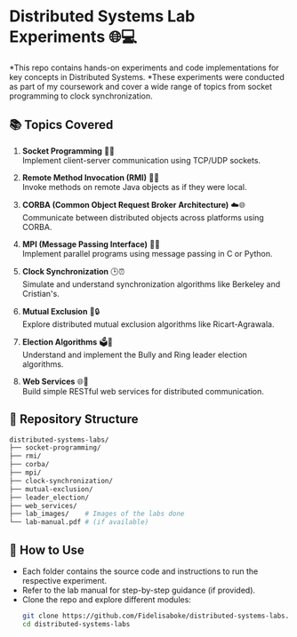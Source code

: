 # Distributed Systems Lab Experiments 🌐💻

*This repo contains hands-on experiments and code implementations for key concepts in Distributed Systems. 
*These experiments were conducted as part of my coursework and cover a wide range of topics from socket programming to clock synchronization.

## 📚 Topics Covered

1. **Socket Programming** 👥📡  
   Implement client-server communication using TCP/UDP sockets.

2. **Remote Method Invocation (RMI)** 📲🤖  
   Invoke methods on remote Java objects as if they were local.

3. **CORBA (Common Object Request Broker Architecture)** ☁️🌐  
   Communicate between distributed objects across platforms using CORBA.

4. **MPI (Message Passing Interface)** 💌🚀  
   Implement parallel programs using message passing in C or Python.

5. **Clock Synchronization** 🕒⏰  
   Simulate and understand synchronization algorithms like Berkeley and Cristian's.

6. **Mutual Exclusion** 🤝🔒  
   Explore distributed mutual exclusion algorithms like Ricart-Agrawala.

7. **Election Algorithms** 🗳️🔌  
   Understand and implement the Bully and Ring leader election algorithms.

8. **Web Services** 🌐🔗  
   Build simple RESTful web services for distributed communication.

## 📂 Repository Structure

```bash
distributed-systems-labs/
├── socket-programming/
├── rmi/
├── corba/
├── mpi/
├── clock-synchronization/
├── mutual-exclusion/
├── leader_election/
├── web_services/
├── lab_images/    # Images of the labs done
└── lab-manual.pdf # (if available)
```


## 🚀 How to Use

- Each folder contains the source code and instructions to run the respective experiment.
- Refer to the lab manual for step-by-step guidance (if provided).
- Clone the repo and explore different modules:
  ```bash
  git clone https://github.com/Fidelisaboke/distributed-systems-labs.git
  cd distributed-systems-labs
  ```
